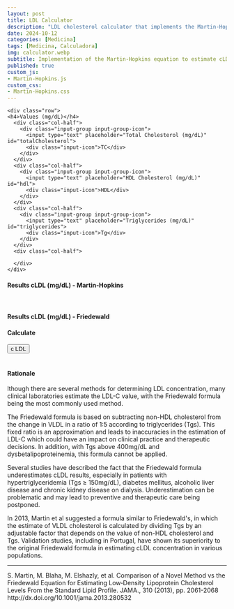 ```yaml
---
layout: post
title: LDL Calculator
description: "LDL cholesterol calculator that implements the Martin-Hopkins formula that, according to the studies carried out, offers estimated LDL cholesterol values with a smaller margin of error than the classic Friedewald formula."
date: 2024-10-12
categories: [Medicina]
tags: [Medicina, Calculadora]
img: calculator.webp
subtitle: Implementation of the Martin-Hopkins equation to estimate cLDL
published: true
custom_js:
- Martin-Hopkins.js
custom_css:
- Martin-Hopkins.css
---
```

<div class="calc">
<div class="container">
  <form>
    
    <div class="row">
    <h4>Values (mg/dL)</h4>
      <div class="col-half">
        <div class="input-group input-group-icon">
          <input type="text" placeholder="Total Cholesterol (mg/dL)" id="totalCholesterol">
          <div class="input-icon">TC</div>
        </div>
      </div>
      <div class="col-half">
        <div class="input-group input-group-icon">
          <input type="text" placeholder="HDL Cholesterol (mg/dL)" id="hdl">
          <div class="input-icon">HDL</div>
        </div>
      </div>
      <div class="col-half">
        <div class="input-group input-group-icon">
          <input type="text" placeholder="Triglycerides (mg/dL)" id="triglycerides">
          <div class="input-icon">Tg</div>
        </div>
      </div>
      <div class="col-half">
        
      </div>
    </div>
    
   <div class="row">
      <div class="caixa">
      <h4>Results cLDL (mg/dL) - Martin‐Hopkins</h4>
      <div id="result"></div></div>
    </div>
    <br>
    <div class="row">
      <div class="caixa">
      <h4>Results cLDL (mg/dL) - Friedewald</h4>
      <div id="result_Friedewald"></div></div>
    </div>
    
    
  </form>
<div class="row">
  <h4>Calculate</h4>
  <div class="input-group">
    <button type="“button”" onclick="calculateLDL()">c LDL</button>
  </div>
</div> 
  
  <div class="row"><br>
      <h4>Rationale</h4>
      <div class="input-group">
        <label>lthough there are several methods for determining LDL concentration, many clinical laboratories estimate the LDL-C value, with the Friedewald formula being the most commonly used method.

The Friedewald formula is based on subtracting non-HDL cholesterol from the change in VLDL in a ratio of 1:5 according to triglycerides (Tgs). This fixed ratio is an approximation and leads to inaccuracies in the estimation of LDL-C which could have an impact on clinical practice and therapeutic decisions. In addition, with Tgs above 400mg/dL and dysbetalipoproteinemia, this formula cannot be applied.
<p>
Several studies have described the fact that the Friedewald formula underestimates cLDL results, especially in patients with hypertriglyceridemia (Tgs ≥ 150mg/dL), diabetes mellitus, alcoholic liver disease and chronic kidney disease on dialysis. Underestimation can be problematic and may lead to preventive and therapeutic care being postponed. <p>
In 2013, Martin et al suggested a formula similar to Friedewald's, in which the estimate of VLDL cholesterol is calculated by dividing Tgs by an adjustable factor that depends on the value of non-HDL cholesterol and Tgs. Validation studies, including in Portugal, have shown its superiority to the original Friedewald formula in estimating cLDL concentration in various populations.
      
  
<hr>
<div class="referencia">
  S. Martin, M. Blaha, M. Elshazly, et al.
Comparison of a Novel Method vs the Friedewald Equation for Estimating Low‐Density Lipoprotein Cholesterol Levels From the Standard Lipid Profile.
JAMA., 310 (2013), pp. 2061-2068
http://dx.doi.org/10.1001/jama.2013.280532
  
  
</div>

